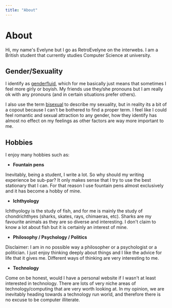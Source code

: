 ```yaml
---
title: "About"
---
```


# About

Hi, my name's Evelyne but I go as RetroEvelyne on the interwebs. I am a British student that currently studies Computer Science 
at university.


## Gender/Sexuality
I identify as [genderfluid](https://en.wikipedia.org/wiki/Gender_fluidity), which for me basically just means that sometimes I feel more girly or boyish. My friends use they/she pronouns but I am really ok with any pronouns (and in certain situations prefer others).

I also use the term [bisexual](https://en.wikipedia.org/wiki/Bisexuality) to describe my sexuality, but in reality its a bit of a copout because I can't be bothered to find a proper term. I feel like I could feel romantic and sexual attraction to any gender, how they identify has almost no effect on my feelings as other factors are way more important to me.

## Hobbies
I enjoy many hobbies such as:

- **Fountain pens**

Inevitably, being a student, I write a lot. So why should my writing experience be sub-par? It only makes sense that I try to use the best stationary that I can. For that reason I use fountain pens almost exclusively and it has become a hobby of mine.

- **Ichthyology**

Ichthyology is the study of fish, and for me is mainly the study of chondrichthyes (sharks, skates, rays, chimaeras, etc). Sharks are my favourite animals as they are so diverse and interesting. I don't claim to know a lot about fish but it is certainly an interest of mine.

- **Philosophy / Psychology / Politics**

Disclaimer: I am in no possible way a philosopher or a psychologist or a politician. I just enjoy thinking deeply about things and I like the advice for life that it gives me. Different ways of thinking are very interesting to me.

- **Technology**

Come on be honest, would I have a personal website if I wasn't at least interested in technology. There are lots of very niche 
areas of technology/computing that are very worth looking at. In my opinion, we are inevitably heading towards a technology run 
world, and therefore there is no excuse to be computer illiterate.

